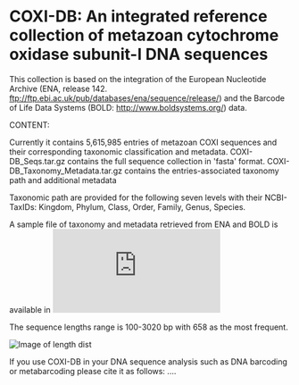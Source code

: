 # COXI-DB: An integrated reference collection of metazoan cytochrome oxidase subunit-I DNA sequences

This collection is based on the integration of the European Nucleotide Archive (ENA, release 142. ftp://ftp.ebi.ac.uk/pub/databases/ena/sequence/release/) and the Barcode of Life Data Systems (BOLD: http://www.boldsystems.org/) data. 

CONTENT:

Currently it contains 5,615,985 entries of metazoan COXI sequences and their corresponding taxonomic classification and metadata.
COXI-DB_Seqs.tar.gz contains the full sequence collection in 'fasta' format.
COXI-DB_Taxonomy_Metadata.tar.gz contains the entries-associated taxonomy path and additional metadata

Taxonomic path are provided for the following seven levels with their NCBI-TaxIDs:
Kingdom, Phylum, Class, Order, Family, Genus, Species.

A sample file of taxonomy and metadata retrieved from ENA and BOLD is available in ![this table](https://github.com/balechbachir/COXI-DB/blob/main/Sample_Metadata.tsv)

The sequence lengths range is 100-3020 bp with 658 as the most frequent.

![Image of length dist](https://github.com/balechbachir/COXI-DB/blob/main/COXI_DB_SeqLenghthDist.png)


If you use COXI-DB in your DNA sequence analysis such as DNA barcoding or metabarcoding please cite it as follows:
....

